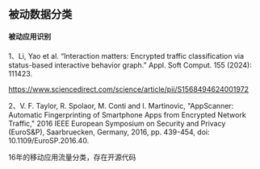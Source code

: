 ## 被动数据分类

#### 被动应用识别
1、Li, Yao et al. “Interaction matters: Encrypted traffic classification via status-based interactive behavior graph.” Appl. Soft Comput. 155 (2024): 111423.

https://www.sciencedirect.com/science/article/pii/S1568494624001972

2、V. F. Taylor, R. Spolaor, M. Conti and I. Martinovic, "AppScanner: Automatic Fingerprinting of Smartphone Apps from Encrypted Network Traffic," 2016 IEEE European Symposium on Security and Privacy (EuroS&P), Saarbruecken, Germany, 2016, pp. 439-454, doi: 10.1109/EuroSP.2016.40.

16年的移动应用流量分类，存在开源代码

